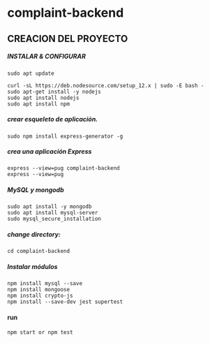 # complaint-backend

## CREACION DEL PROYECTO

##### INSTALAR & CONFIGURAR 
	sudo apt update
	
	curl -sL https://deb.nodesource.com/setup_12.x | sudo -E bash -
	sudo apt-get install -y nodejs
	sudo apt install nodejs
	sudo apt install npm

##### crear esqueleto de aplicación.
	sudo npm install express-generator -g

##### crea una aplicación Express
	express --view=pug complaint-backend
	express --view=pug 

##### MySQL y mongodb
	sudo apt install -y mongodb
	sudo apt install mysql-server
	sudo mysql_secure_installation

##### change directory:
	cd complaint-backend

##### Instalar módulos
	npm install mysql --save
	npm install mongoose
	npm install crypto-js
	npm install --save-dev jest supertest

#### run 
	npm start or npm test
